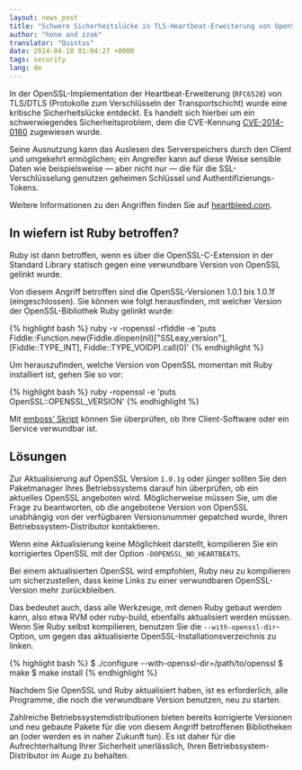 ```yaml
---
layout: news_post
title: "Schwere Sicherheitslücke in TLS-Heartbeat-Erweiterung von OpenSSL (CVE-2014-0160)"
author: "hone and zzak"
translator: "Quintus"
date: 2014-04-10 01:04:27 +0000
tags: security
lang: de
---
```


In der OpenSSL-Implementation der Heartbeat-Erweiterung (`RFC6520`) von TLS/DTLS
(Protokolle zum Verschlüsseln der Transportschicht) wurde eine
kritische Sicherheitslücke entdeckt. Es handelt sich hierbei um ein
schwerwiegendes Sicherheitsproblem, dem die CVE-Kennung
[CVE-2014-0160](https://web.nvd.nist.gov/view/vuln/detail?vulnId=CVE-2014-0160)
zugewiesen wurde.

Seine Ausnutzung kann das Auslesen des Serverspeichers durch den
Client und umgekehrt ermöglichen; ein Angreifer kann auf diese Weise
sensible Daten wie beispielsweise — aber nicht nur — die für die
SSL-Verschlüsselung genutzen geheimen Schlüssel und
Authentifizierungs-Tokens.

Weitere Informationen zu den Angriffen finden Sie auf
[heartbleed.com](http://heartbleed.com).


## In wiefern ist Ruby betroffen?

Ruby ist dann betroffen, wenn es über die OpenSSL-C-Extension in der
Standard Library statisch gegen eine verwundbare
Version von OpenSSL gelinkt wurde.

Von diesem Angriff betroffen sind die OpenSSL-Versionen 1.0.1 bis
1.0.1f (eingeschlossen). Sie können wie folgt herausfinden, mit welcher
Version der OpenSSL-Bibliothek Ruby gelinkt wurde:

{% highlight bash %}
ruby -v -ropenssl -rfiddle -e 'puts Fiddle::Function.new(Fiddle.dlopen(nil)["SSLeay_version"], [Fiddle::TYPE_INT], Fiddle::TYPE_VOIDP).call(0)'
{% endhighlight %}

Um herauszufinden, welche Version von OpenSSL momentan mit Ruby
installiert ist, gehen Sie so vor:

{% highlight bash %}
ruby -ropenssl -e 'puts OpenSSL::OPENSSL_VERSION'
{% endhighlight %}

Mit [emboss’ Skript](https://github.com/emboss/heartbeat) können Sie
überprüfen, ob Ihre Client-Software oder ein Service verwundbar ist.

## Lösungen

Zur Aktualisierung auf OpenSSL Version `1.0.1g` oder jünger sollten
Sie den Paketmanager Ihres Betriebssystems darauf hin überprüfen, ob
ein aktuelles OpenSSL angeboten wird. Möglicherweise müssen Sie, um
die Frage zu beantworten, ob die angebotene Version von OpenSSL
unabhängig von der verfügbaren Versionsnummer gepatched wurde, Ihren
Betriebssystem-Distributor kontaktieren.

Wenn eine Aktualisierung keine Möglichkeit darstellt, kompilieren Sie ein
korrigiertes OpenSSL mit der Option `-DOPENSSL_NO_HEARTBEATS`.

Bei einem aktualisierten OpenSSL wird empfohlen, Ruby neu zu
kompilieren um sicherzustellen, dass keine Links zu einer verwundbaren
OpenSSL-Version mehr zurückbleiben.

Das bedeutet auch, dass alle Werkzeuge, mit denen Ruby gebaut werden
kann, also etwa RVM oder ruby-build, ebenfalls aktualisiert werden
müssen. Wenn Sie Ruby selbst kompilieren, benutzen Sie die
`--with-openssl-dir`-Option, um gegen das aktualisierte
OpenSSL-Installationsverzeichnis zu linken.

{% highlight bash %}
$ ./configure --with-openssl-dir=/path/to/openssl
$ make
$ make install
{% endhighlight %}

Nachdem Sie OpenSSL und Ruby aktualisiert haben, ist es erforderlich,
alle Programme, die noch die verwundbare Version benutzen, neu zu
starten.

Zahlreiche Betriebssystemdistributionen bieten bereits korrigierte
Versionen und neu gebaute Pakete für die von diesem Angriff
betroffenen Bibliotheken an (oder werden es in naher Zukunft tun). Es
ist daher für die Aufrechterhaltung Ihrer Sicherheit unerlässlich,
Ihren Betriebssystem-Distributor im Auge zu behalten.
